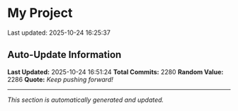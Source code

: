 # My Project


Last updated: 2025-10-24 16:25:37















































































































































































































































































































































































































































































































































































































































































































































































































































































































































































































































































































































































































































































































































































































































































































































































































































































































































































































































































































































































































































































































































































































































































































































































































































































































































































































































































































































































## Auto-Update Information

**Last Updated:** 2025-10-24 16:51:24
**Total Commits:** 2280
**Random Value:** 2286
**Quote:** _Keep pushing forward!_

---
_This section is automatically generated and updated._
